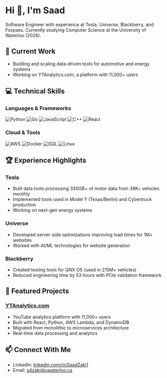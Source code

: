 # Hi 👋, I'm Saad

Software Engineer with experience at Tesla, Universe, Blackberry, and Foxpass. Currently studying Computer Science at the University of Waterloo (2026).

## 🚀 Current Work
- Building and scaling data-driven tools for automotive and energy systems
- Working on YTAnalytics.com, a platform with 11,000+ users

## 💻 Technical Skills

### Languages & Frameworks
![Python](https://img.shields.io/badge/-Python-3776AB?style=flat-square&logo=Python&logoColor=white)
![Go](https://img.shields.io/badge/-Go-00ADD8?style=flat-square&logo=go&logoColor=white)
![JavaScript](https://img.shields.io/badge/-JavaScript-F7DF1E?style=flat-square&logo=javascript&logoColor=black)
![C++](https://img.shields.io/badge/-C++-00599C?style=flat-square&logo=c%2B%2B&logoColor=white)
![React](https://img.shields.io/badge/-React-61DAFB?style=flat-square&logo=react&logoColor=black)

### Cloud & Tools
![AWS](https://img.shields.io/badge/-AWS-232F3E?style=flat-square&logo=amazon-aws&logoColor=white)
![Docker](https://img.shields.io/badge/-Docker-2496ED?style=flat-square&logo=docker&logoColor=white)
![SQL](https://img.shields.io/badge/-SQL-4479A1?style=flat-square&logo=mysql&logoColor=white)
![Linux](https://img.shields.io/badge/-Linux-FCC624?style=flat-square&logo=linux&logoColor=black)

## 🏆 Experience Highlights

### Tesla
- Built data tools processing 330GB+ of motor data from 38K+ vehicles monthly
- Implemented tools used in Model Y (Texas/Berlin) and Cybertruck production
- Working on next-gen energy systems

### Universe
- Developed server-side optimizations improving load times for 1M+ websites
- Worked with AI/ML technologies for website generation

### Blackberry
- Created testing tools for QNX OS (used in 215M+ vehicles)
- Reduced engineering time by 53 hours with PCIe validation framework

## 🎯 Featured Projects

### [YTAnalytics.com](https://ytanalytics.com)
- YouTube analytics platform with 11,000+ users
- Built with React, Python, AWS Lambda, and DynamoDB
- Migrated from monolithic to microservices architecture
- Real-time data processing and analytics

## 📫 Connect With Me
- LinkedIn: [linkedin.com/in/SaadZaki1](https://linkedin.com/in/SaadZaki1)
- Email: s4zaki@uwaterloo.ca

